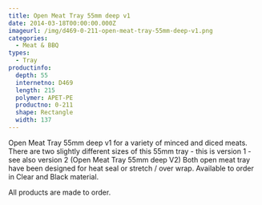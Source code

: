 ```yaml
---
title: Open Meat Tray 55mm deep v1
date: 2014-03-18T00:00:00.000Z
imageurl: /img/d469-0-211-open-meat-tray-55mm-deep-v1.png
categories:
  - Meat & BBQ
types:
  - Tray
productinfo:
  depth: 55
  internetno: D469
  length: 215
  polymer: APET-PE
  productno: 0-211
  shape: Rectangle
  width: 137
---
```

Open Meat Tray 55mm deep v1 for a variety of minced and diced meats. There are two slightly different sizes of this 55mm tray - this is version 1 - see also version 2 (Open Meat Tray 55mm deep V2) Both open meat tray have been designed for heat seal or stretch / over wrap. Available to order in Clear and Black material.

All products are made to order.
